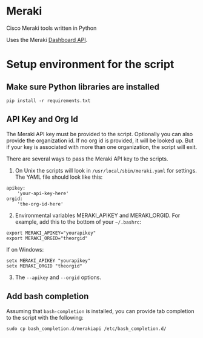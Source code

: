 # Meraki
Cisco Meraki tools written in Python

Uses the Meraki [Dashboard API](https://dashboard.meraki.com/api_docs).

# Setup environment for the script

## Make sure Python libraries are installed
```
pip install -r requirements.txt
```

## API Key and Org Id

The Meraki API key must be provided to the script.  Optionally you
can also provide the organization id.  If no org id is provided, it
will be looked up.  But if your key is associated with more than one
organization, the script will exit.

There are several ways to pass the Meraki API key to the scripts.

1.  On Unix the scripts will look in `/usr/local/sbin/meraki.yaml`
for settings.
The YAML file should look like this:
```
apikey:
    'your-api-key-here'
orgid:
    'the-org-id-here'
```
2. Environmental variables MERAKI_APIKEY and MERAKI_ORGID.  For example, add this
to the bottom of your `~/.bashrc`:
```
export MERAKI_APIKEY="yourapikey"
export MERAKI_ORGID="theorgid"
```
If on Windows:
```
setx MERAKI_APIKEY "yourapikey"
setx MERAKI_ORGID "theorgid"
```
3. The `--apikey` and `--orgid` options.

## Add bash completion

Assuming that `bash-completion` is installed, you can provide
tab completion to the script with the following:
```
sudo cp bash_completion.d/merakiapi /etc/bash_completion.d/
```

